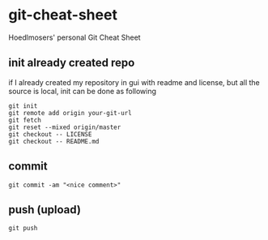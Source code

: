 # git-cheat-sheet
Hoedlmosers' personal Git Cheat Sheet

## init already created repo

if I already created my repository in gui with readme and license, but all the source is local, init can be done as following

```
git init
git remote add origin your-git-url
git fetch
git reset --mixed origin/master
git checkout -- LICENSE
git checkout -- README.md
```

## commit

```
git commit -am "<nice comment>"
```

## push (upload)

```
git push
```
